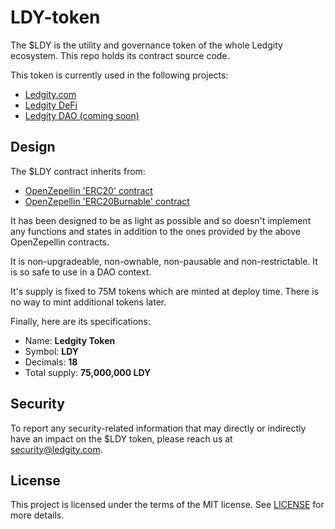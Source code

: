 # LDY-token

The $LDY is the utility and governance token of the whole Ledgity ecosystem. This repo holds its contract source code.

This token is currently used in the following projects:

- [Ledgity.com](https://ledgity.com)
- [Ledgity DeFi](https://ledgity.finance)
- [Ledgity DAO (coming soon)](https://ledgity.org)

## Design

The $LDY contract inherits from:

- [OpenZepellin 'ERC20' contract](https://docs.openzeppelin.com/contracts/4.x/api/token/erc20#ERC20)
- [OpenZepellin 'ERC20Burnable' contract](https://docs.openzeppelin.com/contracts/4.x/api/token/erc20#ERC20Burnable)

It has been designed to be as light as possible and so doesn't implement any functions and states in addition to the ones provided by the above OpenZepellin contracts.

It is non-upgradeable, non-ownable, non-pausable and non-restrictable. It is so safe to use in a DAO context.

It's supply is fixed to 75M tokens which are minted at deploy time. There is no way to mint additional tokens later.

Finally, here are its specifications:

- Name: **Ledgity Token**
- Symbol: **LDY**
- Decimals: **18**
- Total supply: **75,000,000 LDY**

## Security

To report any security-related information that may directly or indirectly have an impact on the $LDY token, please reach us at security@ledgity.com.

## License

This project is licensed under the terms of the MIT license. See [LICENSE](LICENSE) for more details.

